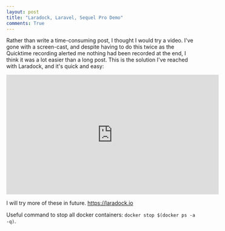 ```yaml
---
layout: post
title: "Laradock, Laravel, Sequel Pro Demo"
comments: True
---
```


Rather than write a time-consuming post, I thought I would try a video. I've gone with a screen-cast, and despite having to do this twice as the Quicktime recording alerted me nothing had been recorded at the end, I think it was a lot easier than a long post. This is the solution I've reached with Laradock, and it's quick and easy:



<p style="text-align: center">
	<iframe width="560" height="315" src="https://www.youtube.com/embed/zQfACQufFnE" frameborder="0" allow="autoplay; encrypted-media" allowfullscreen></iframe>
</p>

I will try more of these in future.
<a href="https://laradock.io/">https://laradock.io</a>

Useful command to stop all docker containers: ```docker stop $(docker ps -a -q)```.